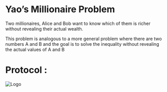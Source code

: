 # Yao’s Millionaire Problem
Two millionaires, Alice and Bob want to know which of them is richer without revealing their actual wealth. 

This problem is analogous to a more general problem where there are two numbers A and B and the goal is to solve the inequality without revealing the actual values of A and B



# Protocol : 


![Logo](https://dev-to-uploads.s3.amazonaws.com/uploads/articles/th5xamgrr6se0x5ro4g6.png)

